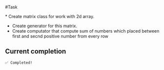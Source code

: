#Task

* Create matrix class for work with 2d array.
* Create generator for this matrix.
* Create computator that compute sum of numbers which placed between first and secnd positive number from every row

## Current completion

	✅ Completed!
